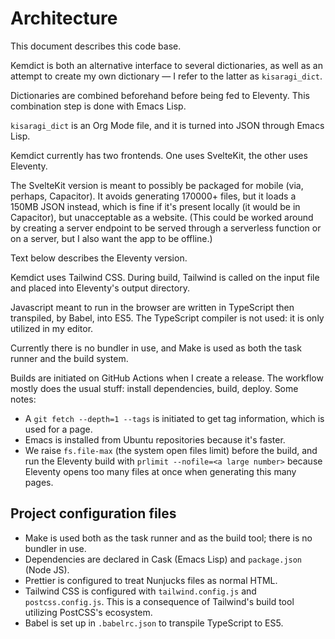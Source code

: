 # Architecture

This document describes this code base.

Kemdict is both an alternative interface to several dictionaries, as well as an attempt to create my own dictionary — I refer to the latter as `kisaragi_dict`.

Dictionaries are combined beforehand before being fed to Eleventy. This combination step is done with Emacs Lisp.

`kisaragi_dict` is an Org Mode file, and it is turned into JSON through Emacs Lisp.

Kemdict currently has two frontends. One uses SvelteKit, the other uses Eleventy.

The SvelteKit version is meant to possibly be packaged for mobile (via, perhaps, Capacitor). It avoids generating 170000+ files, but it loads a 150MB JSON instead, which is fine if it's present locally (it would be in Capacitor), but unacceptable as a website. (This could be worked around by creating a server endpoint to be served through a serverless function or on a server, but I also want the app to be offline.)

Text below describes the Eleventy version.

Kemdict uses Tailwind CSS. During build, Tailwind is called on the input file and placed into Eleventy's output directory.

Javascript meant to run in the browser are written in TypeScript then transpiled, by Babel, into ES5. The TypeScript compiler is not used: it is only utilized in my editor.

Currently there is no bundler in use, and Make is used as both the task runner and the build system.

Builds are initiated on GitHub Actions when I create a release. The workflow mostly does the usual stuff: install dependencies, build, deploy. Some notes:

- A `git fetch --depth=1 --tags` is initiated to get tag information, which is used for a page.
- Emacs is installed from Ubuntu repositories because it's faster.
- We raise `fs.file-max` (the system open files limit) before the build, and run the Eleventy build with `prlimit --nofile=<a large number>` because Eleventy opens too many files at once when generating this many pages.

## Project configuration files

- Make is used both as the task runner and as the build tool; there is no bundler in use.
- Dependencies are declared in Cask (Emacs Lisp) and `package.json` (Node JS).
- Prettier is configured to treat Nunjucks files as normal HTML.
- Tailwind CSS is configured with `tailwind.config.js` and `postcss.config.js`. This is a consequence of Tailwind's build tool utilizing PostCSS's ecosystem.
- Babel is set up in `.babelrc.json` to transpile TypeScript to ES5.
